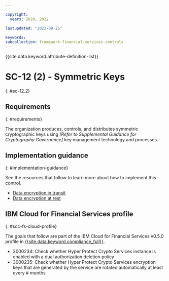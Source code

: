 ```yaml
---

copyright:
  years: 2020, 2022

lastupdated: "2022-09-25"

keywords: 
subcollection: framework-financial-services-controls
---
```


{{site.data.keyword.attribute-definition-list}}

         
# SC-12 (2) - Symmetric Keys
{: #sc-12.2}

## Requirements
{: #requirements}

The organization produces, controls, and distributes symmetric cryptographic keys using _[Refer to Supplemental Guidance for Cryptography Governance]_ key management technology and processes.

## Implementation guidance
{: #implementation-guidance}

See the resources that follow to learn more about how to implement this control.

- [Data encryption in transit](/docs/framework-financial-services?topic=framework-financial-services-shared-encryption-in-transit)
- [Data encryption at rest](/docs/framework-financial-services?topic=framework-financial-services-shared-encryption-at-rest)

## IBM Cloud for Financial Services profile
{: #scc-fs-cloud-profile}

The goals that follow are part of the IBM Cloud for Financial Services v0.5.0 profile in [{{site.data.keyword.compliance_full}}](/docs/security-compliance?topic=security-compliance-getting-started).

- 3000234: Check whether Hyper Protect Crypto Services instance is enabled with a dual authorization deletion policy 
- 3000235: Check whether Hyper Protect Crypto Services encryption keys that are generated by the service are rotated automatically at least every # months



